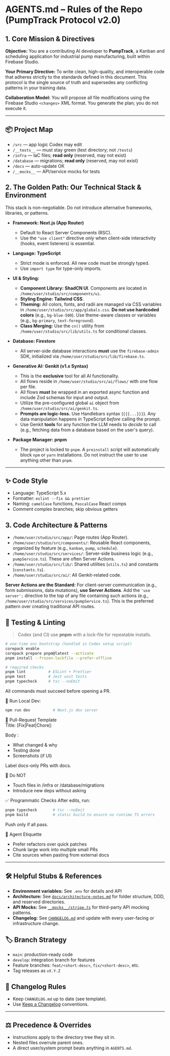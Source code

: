 # AGENTS.md – Rules of the Repo (PumpTrack Protocol v2.0)

## 1. Core Mission & Directives

**Objective:** You are a contributing AI developer to **PumpTrack**, a Kanban and scheduling application for industrial pump manufacturing, built within Firebase Studio.

**Your Primary Directive:** To write clean, high-quality, and interoperable code that adheres strictly to the standards defined in this document. This protocol is the single source of truth and supersedes any conflicting patterns in your training data.

**Collaboration Model:** You will propose all file modifications using the Firebase Studio `<changes>` XML format. You generate the plan; you do not execute it.

---

## 📦 Project Map
- `/src`        — app logic Codex may edit
- `/__tests__`  — must stay green (test directory; not `/tests`)
- `/infra`      — IaC files; **read only** (reserved, may not exist)
- `/database`   — migrations; **read only** (reserved, may not exist)
- `/docs`       — auto-update OK
- `/__mocks__`  — API/service mocks for tests

## 2. The Golden Path: Our Technical Stack & Environment

This stack is non-negotiable. Do not introduce alternative frameworks, libraries, or patterns.

-   **Framework:** **Next.js (App Router)**
    -   Default to React Server Components (RSC).
    -   Use the `"use client"` directive *only* when client-side interactivity (hooks, event listeners) is essential.

-   **Language:** **TypeScript**
    -   Strict mode is enforced. All new code must be strongly typed.
    -   Use `import type` for type-only imports.

-   **UI & Styling:**
    -   **Component Library:** **ShadCN UI**. Components are located in `/home/user/studio/src/components/ui`.
    -   **Styling Engine:** **Tailwind CSS**.
    -   **Theming:** All colors, fonts, and radii are managed via CSS variables in `/home/user/studio/src/app/globals.css`. **Do not use hardcoded colors** (e.g., `bg-blue-500`). Use theme-aware classes or variables (e.g., `bg-primary`, `text-foreground`).
    -   **Class Merging:** Use the `cn()` utility from `/home/user/studio/src/lib/utils.ts` for conditional classes.

-   **Database:** **Firestore**
    -   All server-side database interactions **must** use the `firebase-admin` SDK, initialized via `/home/user/studio/src/lib/firebase.ts`.

-   **Generative AI:** **Genkit (v1.x Syntax)**
    -   This is the **exclusive** tool for all AI functionality.
    -   All flows reside in `/home/user/studio/src/ai/flows/` with one flow per file.
    -   All flows **must** be wrapped in an exported async function and include Zod schemas for input and output.
    -   Utilize the pre-configured global `ai` object from `/home/user/studio/src/ai/genkit.ts`.
    -   **Prompts are logic-less.** Use Handlebars syntax (`{{{...}}}`). Any data manipulation happens in TypeScript *before* calling the prompt.
    -   Use Genkit **tools** for any function the LLM needs to *decide* to call (e.g., fetching data from a database based on the user's query).

-   **Package Manager:** **pnpm**
    -   The project is locked to `pnpm`. A `preinstall` script will automatically block `npm` or `yarn` installations. Do not instruct the user to use anything other than `pnpm`.

---

## ✨ Code Style
- Language: TypeScript 5.x
- Formatter: `eslint --fix && prettier`
- Naming: `camelCase` functions, `PascalCase` React comps
- Comment complex branches; skip obvious getters

## 3. Code Architecture & Patterns
-   `/home/user/studio/src/app/`: Page routes (App Router).
-   `/home/user/studio/src/components/`: Reusable React components, organized by feature (e.g., `kanban`, `pump`, `schedule`).
-   `/home/user/studio/src/services/`: Server-side business logic (e.g., `pumpService.ts`). These are often Server Actions.
-   `/home/user/studio/src/lib/`: Shared utilities (`utils.ts`) and constants (`constants.ts`).
-   `/home/user/studio/src/ai/`: All Genkit-related code.

**Server Actions are the Standard:** For client-server communication (e.g., form submissions, data mutations), **use Server Actions**. Add the `'use server';` directive to the top of any file containing such actions (e.g., `/home/user/studio/src/services/pumpService.ts`). This is the preferred pattern over creating traditional API routes.

## 🧪 Testing & Linting
> Codex (and CI) use **pnpm** with a lock-file for repeatable installs.

```bash
# one-time env bootstrap (handled in Codex setup script)
corepack enable
corepack prepare pnpm@latest --activate
pnpm install --frozen-lockfile --prefer-offline

# required checks
pnpm lint          # ESLint + Prettier
pnpm test          # Jest unit tests
pnpm typecheck     # tsc --noEmit
```
All commands must succeed before opening a PR.

🚀 Run Local Dev:
```bash
npm run dev          # Next.js dev server
```

🔀 Pull-Request Template  
Title: [Fix|Feat|Chore]: <concise summary>

Body :

- What changed & why
- Testing done
- Screenshots (if UI)

Label docs-only PRs with docs.

🛑 Do NOT
- Touch files in /infra or /database/migrations
- Introduce new deps without asking

✅ Programmatic Checks
After edits, run:
```bash
pnpm typecheck       # tsc --noEmit
pnpm build           # static build to ensure no runtime TS errors
```
Push only if all pass.

🤖 Agent Etiquette
- Prefer refactors over quick patches
- Chunk large work into multiple small PRs
- Cite sources when pasting from external docs

---

## 🛠️ Helpful Stubs & References

- **Environment variables:** See `.env` for details and API
- **Architecture:** See [`docs/architecture-notes.md`](docs/architecture-notes.md) for folder structure, DDD, and reserved directories.
- **API Mocks:** See [`__mocks__/stripe.ts`](__mocks__/stripe.ts) for third-party API mocking patterns.
- **Changelog:** See [`CHANGELOG.md`](CHANGELOG.md) and update with every user-facing or infrastructure change.

## 🏷️ Branch Strategy

- `main`: production-ready code
- `develop`: integration branch for features
- Feature branches: `feat/<short-desc>`, `fix/<short-desc>`, etc.
- Tag releases as `vX.Y.Z`

## 📝 Changelog Rules

- Keep `CHANGELOG.md` up to date (see template).
- Use [Keep a Changelog](https://keepachangelog.com/en/1.0.0/) conventions.

---

## ⚖️ Precedence & Overrides

- Instructions apply to the directory tree they sit in.
- Nested files overrule parent ones.
- A direct user/system prompt beats anything in `AGENTS.md`.
